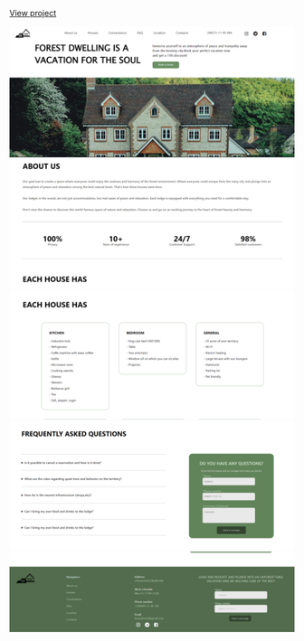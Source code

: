 
<a href="https://htmlpreview.github.io/?https://github.com/navidmocer/Frontend/blob/Forest-House-Website/Index.html">View project</a>
<br><br>
<img src="src/1.png">
<img src="src/2.png">
<img src="src/3.png">
<img src="src/4.png">
<img src="src/5.png">
